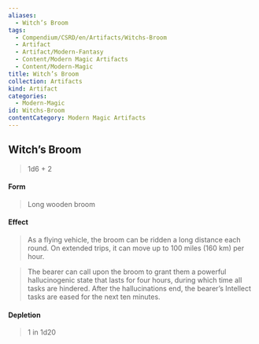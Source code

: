 ```yaml
---
aliases:
  - Witch’s Broom
tags:
  - Compendium/CSRD/en/Artifacts/Witchs-Broom
  - Artifact
  - Artifact/Modern-Fantasy
  - Content/Modern Magic Artifacts
  - Content/Modern-Magic
title: Witch’s Broom
collection: Artifacts
kind: Artifact
categories:
  - Modern-Magic
id: Witchs-Broom
contentCategory: Modern Magic Artifacts
---
```

## Witch’s Broom  
  
>1d6 + 2  
#### Form  
>Long wooden broom  
#### Effect  
>As a flying vehicle, the broom can be ridden a long distance each round. On extended trips, it can move up to 100 miles (160 km) per hour.   
>  
>The bearer can call upon the broom to grant them a powerful hallucinogenic state that lasts for four hours, during which time all tasks are hindered. After the hallucinations end, the bearer’s Intellect tasks are eased for the next ten minutes.   
  
  
#### Depletion   
>1 in 1d20
